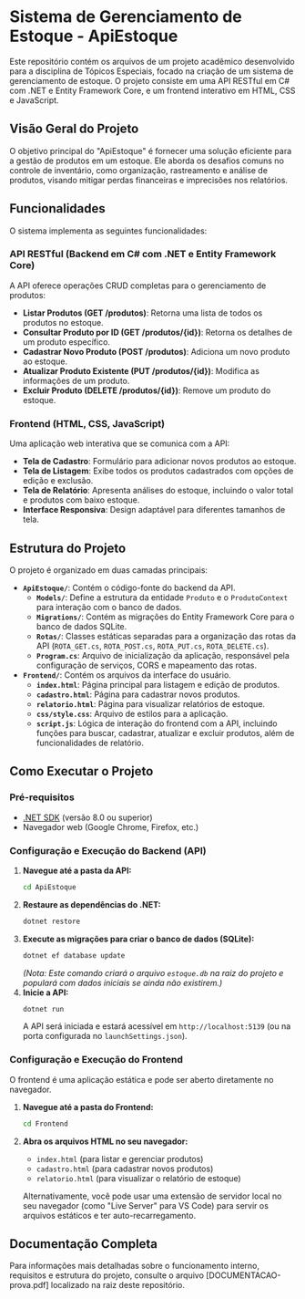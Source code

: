 # Sistema de Gerenciamento de Estoque - ApiEstoque

Este repositório contém os arquivos de um projeto acadêmico desenvolvido para a disciplina de Tópicos Especiais, focado na criação de um sistema de gerenciamento de estoque. O projeto consiste em uma API RESTful em C# com .NET e Entity Framework Core, e um frontend interativo em HTML, CSS e JavaScript.

## Visão Geral do Projeto

O objetivo principal do "ApiEstoque" é fornecer uma solução eficiente para a gestão de produtos em um estoque. Ele aborda os desafios comuns no controle de inventário, como organização, rastreamento e análise de produtos, visando mitigar perdas financeiras e imprecisões nos relatórios.

## Funcionalidades

O sistema implementa as seguintes funcionalidades:

### API RESTful (Backend em C# com .NET e Entity Framework Core)
A API oferece operações CRUD completas para o gerenciamento de produtos:
* **Listar Produtos (GET /produtos)**: Retorna uma lista de todos os produtos no estoque.
* **Consultar Produto por ID (GET /produtos/{id})**: Retorna os detalhes de um produto específico.
* **Cadastrar Novo Produto (POST /produtos)**: Adiciona um novo produto ao estoque.
* **Atualizar Produto Existente (PUT /produtos/{id})**: Modifica as informações de um produto.
* **Excluir Produto (DELETE /produtos/{id})**: Remove um produto do estoque.

### Frontend (HTML, CSS, JavaScript)
Uma aplicação web interativa que se comunica com a API:
* **Tela de Cadastro**: Formulário para adicionar novos produtos ao estoque.
* **Tela de Listagem**: Exibe todos os produtos cadastrados com opções de edição e exclusão.
* **Tela de Relatório**: Apresenta análises do estoque, incluindo o valor total e produtos com baixo estoque.
* **Interface Responsiva**: Design adaptável para diferentes tamanhos de tela.

## Estrutura do Projeto

O projeto é organizado em duas camadas principais:

* **`ApiEstoque/`**: Contém o código-fonte do backend da API.
    * **`Models/`**: Define a estrutura da entidade `Produto` e o `ProdutoContext` para interação com o banco de dados.
    * **`Migrations/`**: Contém as migrações do Entity Framework Core para o banco de dados SQLite.
    * **`Rotas/`**: Classes estáticas separadas para a organização das rotas da API (`ROTA_GET.cs`, `ROTA_POST.cs`, `ROTA_PUT.cs`, `ROTA_DELETE.cs`).
    * **`Program.cs`**: Arquivo de inicialização da aplicação, responsável pela configuração de serviços, CORS e mapeamento das rotas.
* **`Frontend/`**: Contém os arquivos da interface do usuário.
    * **`index.html`**: Página principal para listagem e edição de produtos.
    * **`cadastro.html`**: Página para cadastrar novos produtos.
    * **`relatorio.html`**: Página para visualizar relatórios de estoque.
    * **`css/style.css`**: Arquivo de estilos para a aplicação.
    * **`script.js`**: Lógica de interação do frontend com a API, incluindo funções para buscar, cadastrar, atualizar e excluir produtos, além de funcionalidades de relatório.

## Como Executar o Projeto

### Pré-requisitos

* [.NET SDK](https://dotnet.microsoft.com/download) (versão 8.0 ou superior)
* Navegador web (Google Chrome, Firefox, etc.)

### Configuração e Execução do Backend (API)

1.  **Navegue até a pasta da API:**
    ```bash
    cd ApiEstoque
    ```
2.  **Restaure as dependências do .NET:**
    ```bash
    dotnet restore
    ```
3.  **Execute as migrações para criar o banco de dados (SQLite):**
    ```bash
    dotnet ef database update
    ```
    *(Nota: Este comando criará o arquivo `estoque.db` na raiz do projeto e populará com dados iniciais se ainda não existirem.)*
4.  **Inicie a API:**
    ```bash
    dotnet run
    ```
    A API será iniciada e estará acessível em `http://localhost:5139` (ou na porta configurada no `launchSettings.json`).

### Configuração e Execução do Frontend

O frontend é uma aplicação estática e pode ser aberto diretamente no navegador.

1.  **Navegue até a pasta do Frontend:**
    ```bash
    cd Frontend
    ```
2.  **Abra os arquivos HTML no seu navegador:**
    * `index.html` (para listar e gerenciar produtos)
    * `cadastro.html` (para cadastrar novos produtos)
    * `relatorio.html` (para visualizar o relatório de estoque)

    Alternativamente, você pode usar uma extensão de servidor local no seu navegador (como "Live Server" para VS Code) para servir os arquivos estáticos e ter auto-recarregamento.

## Documentação Completa

Para informações mais detalhadas sobre o funcionamento interno, requisitos e estrutura do projeto, consulte o arquivo [DOCUMENTACAO-prova.pdf] localizado na raiz deste repositório.
